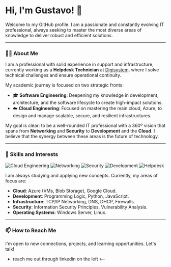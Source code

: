 # Hi, I'm Gustavo! 👋

Welcome to my GitHub profile. I am a passionate and constantly evolving IT professional, always seeking to master the most diverse areas of knowledge to deliver robust and efficient solutions.

---

### 👨‍💻 About Me

I am a professional with solid experience in support and infrastructure, currently working as a **Helpdesk Technician** at [Digisystem](https://www.digisystem.com.br/), where I solve technical challenges and ensure operational continuity.

My academic journey is focused on two strategic fronts:
- 🎓 **Software Engineering**: Deepening my knowledge in development, architecture, and the software lifecycle to create high-impact solutions.
- ☁️ **Cloud Engineering**: Focused on mastering the main cloud, Azure, to design and manage scalable, secure, and resilient infrastructures.

My goal is clear: to be a well-rounded IT professional with a 360º vision that spans from **Networking** and **Security** to **Development** and the **Cloud**. I believe that the synergy between these areas is the future of technology.

---

### 🚀 Skills and Interests

<p align="left">
  <img src="https://img.shields.io/badge/Cloud_Engineering-2096F3?style=for-the-badge&logo=google-cloud&logoColor=white" alt="Cloud Engineering" />
  <img src="https://img.shields.io/badge/Networking-007ACC?style=for-the-badge&logo=cisco&logoColor=white" alt="Networking" />
  <img src="https://img.shields.io/badge/Security-000000?style=for-the-badge&logo=linux-terminal&logoColor=white" alt="Security" />
  <img src="https://img.shields.io/badge/Development-333333?style=for-the-badge&logo=visual-studio-code&logoColor=white" alt="Development" />
  <img src="https://img.shields.io/badge/Helpdesk-FF6C37?style=for-the-badge&logo=zendesk&logoColor=white" alt="Helpdesk" />
</p>

I am always studying and applying new concepts. Currently, my areas of focus are:

- **Cloud**: Azure (VMs, Blob Storage), Google Cloud.
- **Development**: Programming Logic, Python, JavaScript.
- **Infrastructure**: TCP/IP Networking, DNS, DHCP, Firewalls.
- **Security**: Information Security Principles, Vulnerability Analysis.
- **Operating Systems**: Windows Server, Linux.

---

### 📫 How to Reach Me

I'm open to new connections, projects, and learning opportunities. Let's talk!

- reach me out through linkedin on the left <--
